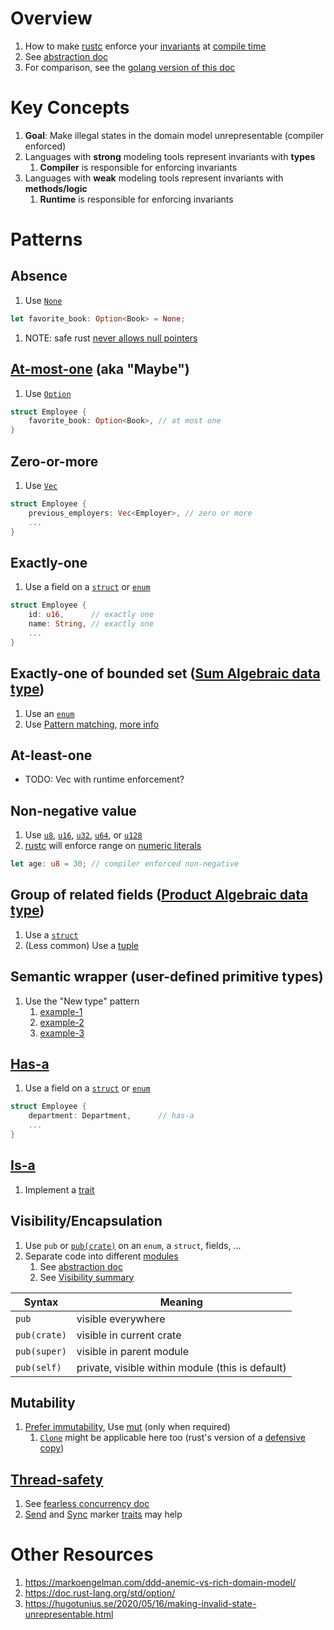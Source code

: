 # Overview
1. How to make [rustc](https://doc.rust-lang.org/rustc/what-is-rustc.html) enforce your [invariants](https://medium.com/code-design/invariants-in-code-design-557c7864a047) at [compile time](https://en.wikipedia.org/wiki/Compile_time)
1. See [abstraction doc](./abstraction.md)
1. For comparison, see the [golang version of this doc](../golang/modeling.md)


# Key Concepts
1. **Goal**: Make illegal states in the domain model unrepresentable (compiler enforced)
1. Languages with **strong** modeling tools represent invariants with **types**
    1. **Compiler** is responsible for enforcing invariants
1. Languages with **weak** modeling tools represent invariants with **methods/logic**
    1. **Runtime** is responsible for enforcing invariants


# Patterns
## Absence
1. Use [`None`](https://doc.rust-lang.org/std/option/enum.Option.html#variant.None)
```rust
let favorite_book: Option<Book> = None;
```
1. NOTE: safe rust [never allows null pointers](https://doc.rust-lang.org/std/ptr/index.html)


## [At-most-one](https://en.wikipedia.org/wiki/Option_type) (aka "Maybe")
1. Use [`Option`](https://doc.rust-lang.org/std/option/index.html)
```rust
struct Employee {
    favorite_book: Option<Book>, // at most one
}
```


## Zero-or-more
1. Use [`Vec`](https://doc.rust-lang.org/std/vec/struct.Vec.html)
```rust
struct Employee {
    previous_employers: Vec<Employer>, // zero or more
    ...
}
```


## Exactly-one
1. Use a field on a [`struct`](./structs.md) or [`enum`](./enums.md)
```rust
struct Employee {
    id: u16,      // exactly one
    name: String, // exactly one
    ...
}
```

## Exactly-one of bounded set ([Sum Algebraic data type](https://en.wikipedia.org/wiki/Tagged_union))
1. Use an [`enum`](./enums.md)
1. Use [Pattern matching](https://doc.rust-lang.org/book/ch18-00-patterns.html), [more info](https://doc.rust-lang.org/book/ch18-03-pattern-syntax.html)


## At-least-one
- TODO: Vec with runtime enforcement?


## Non-negative value
1. Use [`u8`](https://doc.rust-lang.org/std/primitive.u8.html), [`u16`](https://doc.rust-lang.org/std/primitive.u16.html), [`u32`](https://doc.rust-lang.org/std/primitive.u32.html), [`u64`](https://doc.rust-lang.org/std/primitive.u64.html), or [`u128`](https://doc.rust-lang.org/std/primitive.u128.html)
1. [rustc](https://doc.rust-lang.org/rustc/what-is-rustc.html) will enforce range on [numeric literals](https://doc.rust-lang.org/rust-by-example/primitives/literals.html)
```rust
let age: u8 = 30; // compiler enforced non-negative
```


## Group of related fields ([Product Algebraic data type](https://en.wikipedia.org/wiki/Product_type))
1. Use a [`struct`](./structs.md)
1. (Less common) Use a [tuple](https://doc.rust-lang.org/std/primitive.tuple.html)


## Semantic wrapper (user-defined primitive types)
1. Use the "New type" pattern
    1. [example-1](https://doc.rust-lang.org/rust-by-example/generics/new_types.html)
    1. [example-2](https://rust-unofficial.github.io/patterns/patterns/behavioural/newtype.html)
    1. [example-3](https://doc.rust-lang.org/book/ch19-04-advanced-types.html)


## [Has-a](https://en.wikipedia.org/wiki/Has-a)
1. Use a field on a [`struct`](./structs.md) or [`enum`](./enums.md)
```rust
struct Employee {
    department: Department,      // has-a
    ...
}
```


## [Is-a](https://en.wikipedia.org/wiki/Is-a)
1. Implement a [trait](./traits.md)


## Visibility/Encapsulation
1. Use `pub` or [`pub(crate)`](https://doc.rust-lang.org/reference/visibility-and-privacy.html#pubin-path-pubcrate-pubsuper-and-pubself) on an `enum`, a `struct`, fields, ...
1. Separate code into different [modules](./modules.md)
    1. See [abstraction doc](./abstraction.md)
    1. See [Visibility summary](https://aloso.github.io/2021/03/28/module-system.html#visibilities-overview)

|Syntax|Meaning|
|---|---|
|`pub`|visible everywhere|
|`pub(crate)`|visible in current crate|
|`pub(super)`|visible in parent module|
|`pub(self)`|private, visible within module (this is default) |


## Mutability
1. [Prefer immutability](../general/immutability.md), Use [mut](https://doc.rust-lang.org/book/ch03-01-variables-and-mutability.html) (only when required)
    1. [`Clone`](https://doc.rust-lang.org/std/clone/trait.Clone.html) might be applicable here too (rust's version of a [defensive copy](http://www.javapractices.com/topic/TopicAction.do?Id=15))


## [Thread-safety](https://en.wikipedia.org/wiki/Thread_safety)
1. See [fearless concurrency doc](https://doc.rust-lang.org/book/ch16-00-concurrency.html)
1. [Send](https://doc.rust-lang.org/std/marker/trait.Send.html) and [Sync](https://doc.rust-lang.org/std/sync/) marker [traits](./traits.md) may help


# Other Resources
1. https://markoengelman.com/ddd-anemic-vs-rich-domain-model/
1. https://doc.rust-lang.org/std/option/
1. https://hugotunius.se/2020/05/16/making-invalid-state-unrepresentable.html